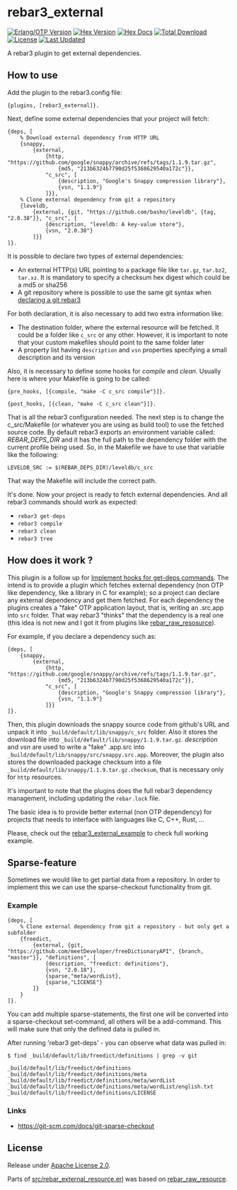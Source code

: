 # rebar3_external

[![Erlang/OTP Version](https://img.shields.io/badge/erlang%2Fotp-%2024-blue)](http://www.erlang.org)
[![Hex Version](https://img.shields.io/hexpm/v/rebar3_external.svg)](https://hex.pm/packages/rebar3_external)
[![Hex Docs](https://img.shields.io/badge/hex-docs-lightgreen.svg)](https://hexdocs.pm/rebar3_external/)
[![Total Download](https://img.shields.io/hexpm/dt/rebar3_external.svg)](https://hex.pm/packages/rebar3_external)
[![License](https://img.shields.io/hexpm/l/rebar3_ex_doc.svg)](https://github.com/joaohf/rebar3_external/blob/main/LICENSE)
[![Last Updated](https://img.shields.io/github/last-commit/joaohf/rebar3_external.svg)](https://github.com/joaohf/rebar3_external/commits/main)

A rebar3 plugin to get external dependencies.

## How to use

Add the plugin to the rebar3.config file:

```
{plugins, [rebar3_external]}.
```

Next, define some external dependencies that your project will fetch:

```
{deps, [
    % Download external dependency from HTTP URL
    {snappy,
        {external,
            {http, "https://github.com/google/snappy/archive/refs/tags/1.1.9.tar.gz",
                {md5, "213b6324b7790d25f5368629540a172c"}},
            "c_src", [
                {description, "Google's Snappy compression library"},
                {vsn, "1.1.9"}
            ]}},
    % Clone external dependency from git a repository
    {leveldb,
        {external, {git, "https://github.com/basho/leveldb", {tag, "2.0.38"}}, "c_src", [
            {description, "leveldb: A key-value store"},
            {vsn, "2.0.38"}
        ]}}
]}.
```

It is possible to declare two types of external dependencies:

 * An external HTTP(s) URL pointing to a package file like `tar.gz`, `tar.bz2`, `tar.xz`. It is mandatory to specify a checksum hex digest which
 could be a md5 or sha256
 * A git repository where is possible to use the same git syntax when [declaring a git rebar3](http://rebar3.org/docs/configuration/dependencies/)

For both declaration, it is also necessary to add two extra information like:

 * The destination folder, where the external resource will be fetched. It could be a folder like `c_src` or any other.
 However, it is important to note that your custom makefiles should point to the same folder later
 * A property list having `description` and `vsn` properties specifying a small description and its version  

Also, it is necessary to define some hooks for _compile_ and _clean_. Usually here is where your Makefile is going to be
called:

```
{pre_hooks, [{compile, "make -C c_src compile"}]}.

{post_hooks, [{clean, "make -C c_src clean"}]}.
```

That is all the rebar3 configuration needed. The next step is to change the c_src/Makefile (or whatever you are using as build tool)
to use the fetched source code. By default rebar3 exports an environment variable called: _REBAR_DEPS_DIR_ and it has the full path
to the dependency folder with the current profile being used. So, in the Makefile we have to use that variable like the following:

```
LEVELDB_SRC := $(REBAR_DEPS_DIR)/leveldb/c_src
```

That way the Makefile will include the correct path.

It's done. Now your project is ready to fetch external dependencies. And all rebar3 commands should
work as expected:

  * `rebar3 get-deps`
  * `rebar3 compile`
  * `rebar3 clean`
  * `rebar3 tree`

## How does it work ?

This plugin is a follow up for [Implement hooks for get-deps commands](https://github.com/erlang/rebar3/issues/2784).
The intend is to provide a plugin which fetches external dependency (non OTP like dependency, like a library in C for example); so
a project can declare any external dependency and get them fetched. For each dependency the plugins creates a
"fake" OTP application layout, that is, writing an .src.app into `src` folder. That way rebar3 "thinks" that the
dependency is a real one (this idea is not new and I got it from plugins like [rebar_raw_resosurce](https://github.com/basho/rebar_raw_resource)).

For example, if you declare a dependency such as:

```
{deps, [
    {snappy,
        {external,
            {http, "https://github.com/google/snappy/archive/refs/tags/1.1.9.tar.gz",
                {md5, "213b6324b7790d25f5368629540a172c"}},
            "c_src", [
                {description, "Google's Snappy compression library"},
                {vsn, "1.1.9"}
            ]}}
]}.
```

Then, this plugin downloads the snappy source code from github's URL and unpack it into `_build/default/lib/snappy/c_src` folder. Also
it stores the download file into `_build/default/lib/snappy/1.1.9.tar.gz`. _description_  and _vsn_ are used to write
a "fake" .app.src into `_build/default/lib/snappy/src/snappy.src.app`. Moreover, the plugin also stores the downloaded package checksum into a file
`_build/default/lib/snappy/1.1.9.tar.gz.checksum`, that is necessary only for `http` resources.

It's important to note that the plugins does the full rebar3 dependency management, including updating the `rebar.lock` file.

The basic idea is to provide better external (non OTP dependency) for projects that needs to interface with languages like C, C++, Rust, ...

Please, check out the [rebar3_external_example](https://github.com/joaohf/rebar3_external_example) to check full working example.


## Sparse-feature

Sometimes we would like to get partial data from a repository. 
In order to implement this we can use the sparse-checkout functionality from git.

### Example
```
{deps, [
    % Clone external dependency from git a repository - but only get a subfolder
    {freedict,
        {external, {git, "https://github.com/meetDeveloper/freeDictionaryAPI", {branch, "master"}}, "definitions", [
            {description, "freedict: definitions"},
            {vsn, "2.0.18"},
            {sparse,"meta/wordList},
            {sparse,"LICENSE"}
        ]}
    }
]}.
```

You can add multiple sparse-statements, the first one will be converted into a sparse-checkout set-command,
all others will be a add-command. This will make sure that only the defined data is pulled in.

After running 'rebar3 get-deps' - you can observe what data was pulled in:

```
$ find _build/default/lib/freedict/definitions | grep -v git

_build/default/lib/freedict/definitions
_build/default/lib/freedict/definitions/meta
_build/default/lib/freedict/definitions/meta/wordList
_build/default/lib/freedict/definitions/meta/wordList/english.txt
_build/default/lib/freedict/definitions/LICENSE

```

### Links

- https://git-scm.com/docs/git-sparse-checkout


## License

Release under [Apache License 2.0](http://www.apache.org/licenses/LICENSE-2.0).

Parts of [src/rebar_external_resource.erl](src/rebar_external_resource.erl) was based on [rebar_raw_resource](https://github.com/basho/rebar_raw_resource).
